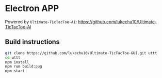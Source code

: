 ﻿# Electron APP

Powered by `Ultimate-TicTacToe-AI`: https://github.com/lukechu10/Ultimate-TicTacToe-AI

## Build instructions

```bash
git clone https://github.com/lukechu10/Ultimate-TicTacToe-GUI.git uttt
cd uttt
npm install
npm run build:pug
npm start
```
